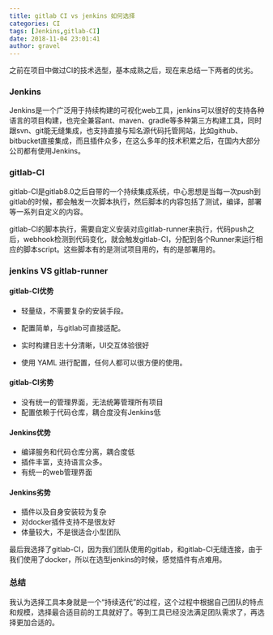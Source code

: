 ```yaml
---
title: gitlab CI vs jenkins 如何选择
categories: CI
tags: [Jenkins,gitlab-CI]
date: 2018-11-04 23:01:41 
author: gravel
---
```


之前在项目中做过CI的技术选型，基本成熟之后，现在来总结一下两者的优劣。		

### Jenkins

Jenkins是一个广泛用于持续构建的可视化web工具，jenkins可以很好的支持各种语言的项目构建，也完全兼容ant、maven、gradle等多种第三方构建工具，同时跟svn、git能无缝集成，也支持直接与知名源代码托管网站，比如github、bitbucket直接集成，而且插件众多，在这么多年的技术积累之后，在国内大部分公司都有使用Jenkins。

### gitlab-CI
gitlab-CI是gitlab8.0之后自带的一个持续集成系统，中心思想是当每一次push到gitlab的时候，都会触发一次脚本执行，然后脚本的内容包括了测试，编译，部署等一系列自定义的内容。

gitlab-CI的脚本执行，需要自定义安装对应gitlab-runner来执行，代码push之后，webhook检测到代码变化，就会触发gitlab-CI，分配到各个Runner来运行相应的脚本script。这些脚本有的是测试项目用的，有的是部署用的。

### jenkins VS gitlab-runner
#### gitlab-CI优势

* 轻量级，不需要复杂的安装手段。

* 配置简单，与gitlab可直接适配。
* 实时构建日志十分清晰，UI交互体验很好
* 使用 YAML 进行配置，任何人都可以很方便的使用。

#### gitlab-CI劣势

* 没有统一的管理界面，无法统筹管理所有项目
* 配置依赖于代码仓库，耦合度没有Jenkins低

#### Jenkins优势

* 编译服务和代码仓库分离，耦合度低
* 插件丰富，支持语言众多。
* 有统一的web管理界面

#### Jenkins劣势

* 插件以及自身安装较为复杂
* 对docker插件支持不是很友好
* 体量较大，不是很适合小型团队

最后我选择了gitlab-CI，因为我们团队使用的gitlab，和gitlab-CI无缝连接，由于我们使用了docker，所以在选型jenkins的时候，感觉插件有点难用。

### 总结

我认为选择工具本身就是一个“持续迭代”的过程，这个过程中根据自己团队的特点和规模，选择最合适目前的工具就好了。等到工具已经没法满足团队需求了，再选择更加合适的。